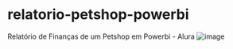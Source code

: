 # relatorio-petshop-powerbi
 Relatório de Finanças de um Petshop em Powerbi - Alura
![image](https://user-images.githubusercontent.com/78941772/179218015-a294825c-d7ca-4552-9fbb-36db7a084718.png)
